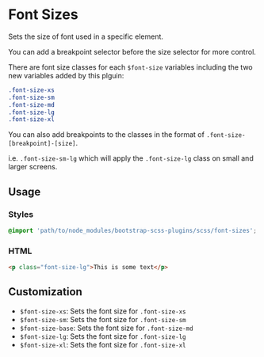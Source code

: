 # Font Sizes

Sets the size of font used in a specific element.

You can add a breakpoint selector before the size selector for more control.

There are font size classes for each `$font-size` variables including the two new variables added by this plguin:

```scss
.font-size-xs
.font-size-sm
.font-size-md
.font-size-lg
.font-size-xl
```

You can also add breakpoints to the classes in the format of `.font-size-[breakpoint]-[size]`.

i.e. `.font-size-sm-lg` which will apply the `.font-size-lg` class on small and larger screens.

## Usage

### Styles

```scss
@import 'path/to/node_modules/bootstrap-scss-plugins/scss/font-sizes';
```

### HTML

```html
<p class="font-size-lg">This is some text</p>
```

## Customization

- `$font-size-xs`: Sets the font size for `.font-size-xs`
- `$font-size-sm`: Sets the font size for `.font-size-sm`
- `$font-size-base`: Sets the font size for `.font-size-md`
- `$font-size-lg`: Sets the font size for `.font-size-lg`
- `$font-size-xl`: Sets the font size for `.font-size-xl`
